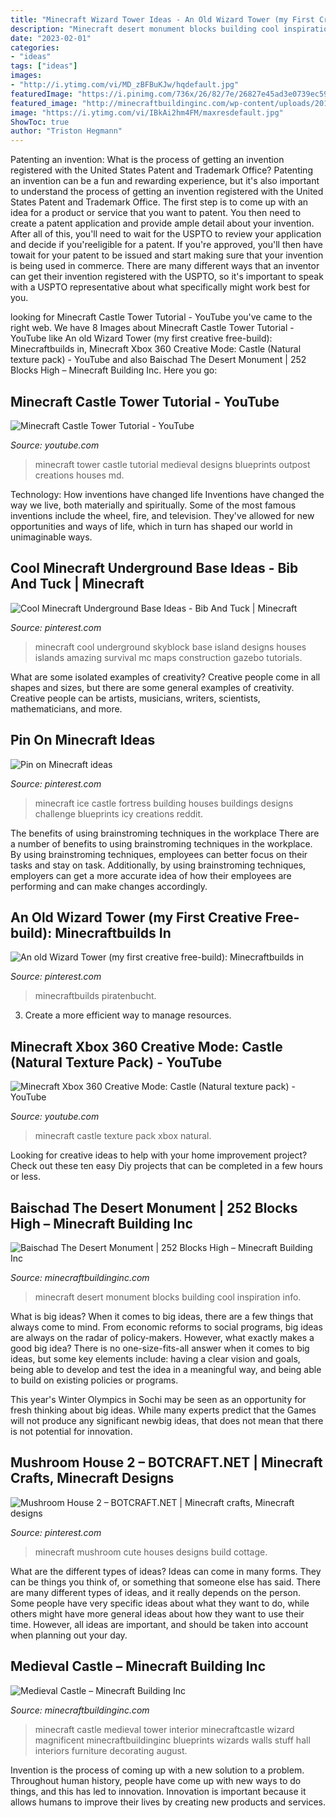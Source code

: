 ```yaml
---
title: "Minecraft Wizard Tower Ideas - An Old Wizard Tower (my First Creative Free-build): Minecraftbuilds In"
description: "Minecraft desert monument blocks building cool inspiration info"
date: "2023-02-01"
categories:
- "ideas"
tags: ["ideas"]
images:
- "http://i.ytimg.com/vi/MD_zBFBuKJw/hqdefault.jpg"
featuredImage: "https://i.pinimg.com/736x/26/82/7e/26827e45ad3e0739ec59835b13a9bff0--minecraft-ideas-building-ideas.jpg"
featured_image: "http://minecraftbuildinginc.com/wp-content/uploads/2013/02/Wizards-Tower.jpg"
image: "https://i.ytimg.com/vi/IBkAi2hm4FM/maxresdefault.jpg"
ShowToc: true
author: "Triston Hegmann"
---
```



Patenting an invention: What is the process of getting an invention registered with the United States Patent and Trademark Office?
Patenting an invention can be a fun and rewarding experience, but it's also important to understand the process of getting an invention registered with the United States Patent and Trademark Office. The first step is to come up with an idea for a product or service that you want to patent. You then need to create a patent application and provide ample detail about your invention. After all of this, you'll need to wait for the USPTO to review your application and decide if you'reeligible for a patent. If you're approved, you'll then have towait for your patent to be issued and start making sure that your invention is being used in commerce. There are many different ways that an inventor can get their invention registered with the USPTO, so it's important to speak with a USPTO representative about what specifically might work best for you.

	

		
looking for Minecraft Castle Tower Tutorial - YouTube you've came to the right web. We have 8 Images about Minecraft Castle Tower Tutorial - YouTube like An old Wizard Tower (my first creative free-build): Minecraftbuilds in, Minecraft Xbox 360 Creative Mode: Castle (Natural texture pack) - YouTube and also Baischad The Desert Monument | 252 Blocks High – Minecraft Building Inc. Here you go:
		
    
## Minecraft Castle Tower Tutorial - YouTube

<img loading=lazy src="http://i.ytimg.com/vi/MD_zBFBuKJw/hqdefault.jpg" onerror="this.onerror=null;this.src='https://tse1.mm.bing.net/th?id=OIP.aEWq6H5uegWCVErdkC2SggHaFj&amp;pid=15.1';" alt="Minecraft Castle Tower Tutorial - YouTube">

_Source: youtube.com_

>minecraft tower castle tutorial medieval designs blueprints outpost creations houses md. 

	

Technology: How inventions have changed life
Inventions have changed the way we live, both materially and spiritually. Some of the most famous inventions include the wheel, fire, and television. They've allowed for new opportunities and ways of life, which in turn has shaped our world in unimaginable ways.

    
## Cool Minecraft Underground Base Ideas - Bib And Tuck | Minecraft

<img loading=lazy src="https://i.pinimg.com/736x/1e/a2/5c/1ea25c3c585cff91192690df3e525208.jpg" onerror="this.onerror=null;this.src='https://tse1.mm.bing.net/th?id=OIP.3w1gYc58nOvaV0jtne337QHaEo&amp;pid=15.1';" alt="Cool Minecraft Underground Base Ideas - Bib And Tuck | Minecraft">

_Source: pinterest.com_

>minecraft cool underground skyblock base island designs houses islands amazing survival mc maps construction gazebo tutorials. 

	

What are some isolated examples of creativity?
Creative people come in all shapes and sizes, but there are some general examples of creativity. Creative people can be artists, musicians, writers, scientists, mathematicians, and more.

    
## Pin On Minecraft Ideas

<img loading=lazy src="https://i.pinimg.com/736x/26/82/7e/26827e45ad3e0739ec59835b13a9bff0--minecraft-ideas-building-ideas.jpg" onerror="this.onerror=null;this.src='https://tse2.mm.bing.net/th?id=OIP.wSjFMaTRvaEg2keOdMq1JgFNC7&amp;pid=15.1';" alt="Pin on Minecraft ideas">

_Source: pinterest.com_

>minecraft ice castle fortress building houses buildings designs challenge blueprints icy creations reddit. 

	

The benefits of using brainstroming techniques in the workplace
There are a number of benefits to using brainstroming techniques in the workplace. By using brainstroming techniques, employees can better focus on their tasks and stay on task. Additionally, by using brainstroming techniques, employers can get a more accurate idea of how their employees are performing and can make changes accordingly.

    
## An Old Wizard Tower (my First Creative Free-build): Minecraftbuilds In

<img loading=lazy src="https://i.pinimg.com/736x/05/72/bc/0572bc21fc5cd9d6ab084385b3b3a3e6.jpg" onerror="this.onerror=null;this.src='https://tse2.mm.bing.net/th?id=OIP.rS2o64iQrj_fwZK5jTvUmQHaJJ&amp;pid=15.1';" alt="An old Wizard Tower (my first creative free-build): Minecraftbuilds in">

_Source: pinterest.com_

>minecraftbuilds piratenbucht. 

	

3. Create a more efficient way to manage resources.

    
## Minecraft Xbox 360 Creative Mode: Castle (Natural Texture Pack) - YouTube

<img loading=lazy src="https://i.ytimg.com/vi/IBkAi2hm4FM/maxresdefault.jpg" onerror="this.onerror=null;this.src='https://tse1.mm.bing.net/th?id=OIP.3yEr_L1ICbZQBdLKCh0xPwHaEK&amp;pid=15.1';" alt="Minecraft Xbox 360 Creative Mode: Castle (Natural texture pack) - YouTube">

_Source: youtube.com_

>minecraft castle texture pack xbox natural. 

	

Looking for creative ideas to help with your home improvement project? Check out these ten easy Diy projects that can be completed in a few hours or less.

    
## Baischad The Desert Monument | 252 Blocks High – Minecraft Building Inc

<img loading=lazy src="http://minecraftbuildinginc.com/wp-content/uploads/2014/01/Baischad-The-Desert-Monument-252-Blocks-High-minecraft-building-ideas-5.jpg" onerror="this.onerror=null;this.src='https://tse4.mm.bing.net/th?id=OIP.VxOEAu8518Pa-n6bgxAYoQHaEW&amp;pid=15.1';" alt="Baischad The Desert Monument | 252 Blocks High – Minecraft Building Inc">

_Source: minecraftbuildinginc.com_

>minecraft desert monument blocks building cool inspiration info. 

	

What is big ideas?
When it comes to big ideas, there are a few things that always come to mind. From economic reforms to social programs, big ideas are always on the radar of policy-makers. However, what exactly makes a good big idea?
There is no one-size-fits-all answer when it comes to big ideas, but some key elements include: having a clear vision and goals, being able to develop and test the idea in a meaningful way, and being able to build on existing policies or programs.

This year's Winter Olympics in Sochi may be seen as an opportunity for fresh thinking about big ideas. While many experts predict that the Games will not produce any significant newbig ideas, that does not mean that there is not potential for innovation.

    
## Mushroom House 2 – BOTCRAFT.NET | Minecraft Crafts, Minecraft Designs

<img loading=lazy src="https://i.pinimg.com/736x/ff/00/ce/ff00ce7172ebaba2cc68a01b2d76cf90.jpg" onerror="this.onerror=null;this.src='https://tse1.mm.bing.net/th?id=OIP.-AVyi_JQdH6q9LycoDSukQAAAA&amp;pid=15.1';" alt="Mushroom House 2 – BOTCRAFT.NET | Minecraft crafts, Minecraft designs">

_Source: pinterest.com_

>minecraft mushroom cute houses designs build cottage. 

	

What are the different types of ideas?
Ideas can come in many forms. They can be things you think of, or something that someone else has said. There are many different types of ideas, and it really depends on the person. Some people have very specific ideas about what they want to do, while others might have more general ideas about how they want to use their time. However, all ideas are important, and should be taken into account when planning out your day.

    
## Medieval Castle – Minecraft Building Inc

<img loading=lazy src="http://minecraftbuildinginc.com/wp-content/uploads/2013/02/Wizards-Tower.jpg" onerror="this.onerror=null;this.src='https://tse2.mm.bing.net/th?id=OIP.U4w5R9HIbAqjUI-8kS4odAHaEo&amp;pid=15.1';" alt="Medieval Castle – Minecraft Building Inc">

_Source: minecraftbuildinginc.com_

>minecraft castle medieval tower interior minecraftcastle wizard magnificent minecraftbuildinginc blueprints wizards walls stuff hall interiors furniture decorating august. 

	

Invention is the process of coming up with a new solution to a problem. Throughout human history, people have come up with new ways to do things, and this has led to innovation. Innovation is important because it allows humans to improve their lives by creating new products and services.

